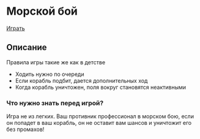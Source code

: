 # Морской бой  
[Играть](https://aleksey-kaa.github.io/sea-battle/)

## Описание

Правила игры такие же как в детстве
- Ходить нужно по очереди
- Если корабль подбит, дается дополнительных ход
- Когда корабль уничтожен, поля вокруг становятся неактивными

### Что нужно знать перед игрой?
  Игра не из легких. Ваш противник профессионал в морском бою, если он попадет в ваш корабль, он не оставит вам шансов и уничтожит его без промахов!